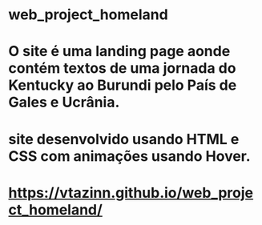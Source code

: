 # web_project_homeland


# O site é uma landing page aonde contém textos de uma jornada do Kentucky ao Burundi pelo País de Gales e Ucrânia.

# site desenvolvido usando HTML e CSS com animações usando Hover.

# https://vtazinn.github.io/web_project_homeland/
